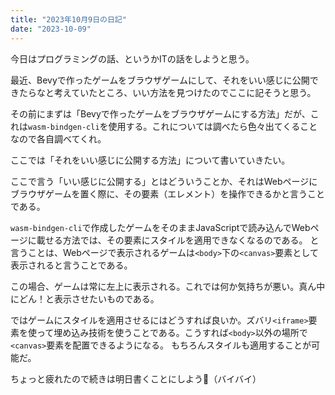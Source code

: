 ```yaml
---
title: "2023年10月9日の日記"
date: "2023-10-09"
---
```


今日はプログラミングの話、というかITの話をしようと思う。

最近、Bevyで作ったゲームをブラウザゲームにして、それをいい感じに公開できたらなと考えていたところ、いい方法を見つけたのでここに記そうと思う。

その前にまずは「Bevyで作ったゲームをブラウザゲームにする方法」だが、これは`wasm-bindgen-cli`を使用する。これについては調べたら色々出てくることなので各自調べてくれ。

ここでは「それをいい感じに公開する方法」について書いていきたい。

ここで言う「いい感じに公開する」とはどういうことか、それはWebページにブラウザゲームを置く際に、その要素（エレメント）を操作できるかと言うことである。

`wasm-bindgen-cli`で作成したゲームをそのままJavaScriptで読み込んでWebページに載せる方法では、その要素にスタイルを適用できなくなるのである。
と言うことは、Webページで表示されるゲームは`<body>`下の`<canvas>`要素として表示されると言うことである。

この場合、ゲームは常に左上に表示される。これでは何か気持ちが悪い。真ん中にどん！と表示させたいものである。

ではゲームにスタイルを適用させるにはどうすれば良いか。ズバリ`<iframe>`要素を使って埋め込み技術を使うことである。こうすれば`<body>`以外の場所で`<canvas>`要素を配置できるようになる。
もちろんスタイルも適用することが可能だ。

ちょっと疲れたので続きは明日書くことにしよう👋（バイバイ）
